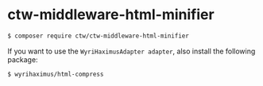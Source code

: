 # ctw-middleware-html-minifier

```bash
$ composer require ctw/ctw-middleware-html-minifier
```

If you want to use the `WyriHaximusAdapter adapter`, also install the following package:

```bash
$ wyrihaximus/html-compress
```


